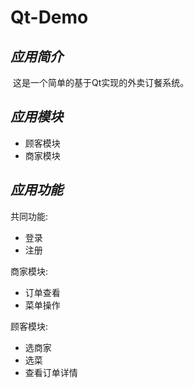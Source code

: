 # Qt-Demo
*应用简介*
---

  这是一个简单的基于Qt实现的外卖订餐系统。
  
*应用模块*
---

- 顾客模块
- 商家模块
   
*应用功能*
---
共同功能:

- 登录
- 注册

商家模块:

- 订单查看
- 菜单操作

顾客模块:

- 选商家
- 选菜
- 查看订单详情
